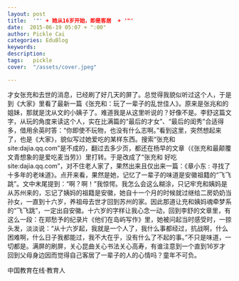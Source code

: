 ```yaml
---
layout: post  
title:  '"' + 她从16岁开始，即是客居  + '"'
date:  2015-06-19 05:07 + ":00" 
author: Pickle Cai  
categories: EduBlog  
keywords: 
description:   
tags:	pickle   
cover:  "/assets/cover.jpeg"  

---  
```

    
才女张充和去世的消息，已经刷了好几天的屏了。总觉得我貌似听过这个人，于是到《大家》里看了最新一篇《张充和：玩了一辈子的乱世佳人》。原来是张兆和的姐妹，那就是沈从文的小姨子了。难道我是从这里听说的？好像不是。李舒这篇文字，从玩的角度来读这个人，实在比满篇的“最后的才女”、“最后的闺秀”合适得多，借用余英时答：“你即使不玩物，也没有什么志啊。”看到这里，突然想起来了，也是《大家》，貌似写过她爱吃的某样东西。搜索“张充和 site:dajia.qq.com”是不成的，翻过去多少页，都还在杨早的文章（《张充和最颠覆文青想象的是爱吃麦当劳》）里打转。于是改成了“张充和 好吃 site:dajia.qq.com”，对不住老人家了，果然出来且仅出来一篇：《章小东 : 寻找了十多年的老味道》。点开来看，果然是她，记忆了一辈子的味道是安徽祖籍的“飞飞跳”。文中末尾提到：“啊？啊！”我惊愕。我怎么会这么糊涂，只记牢充和姨妈是从苏州来的，忘记了姨妈的祖籍是安徽，她自十一个月的时候就过继给二房奶奶当孙女，一直到十六岁，养祖母去世才回到苏州的家。因此那道让充和姨妈魂牵梦系的“飞飞跳”，一定出自安徽。十六岁的字样让我心念一动，回到李舒的文章里，有这么一段：在郑愁予的纪录片《他们在岛屿写作》里，她被问起当时感受时，一掠头发，淡淡说：“从十六岁起，我就是一个人了，我什么事都经过，抗战啊，什么困难啊，什么日子我都能过，我不大在乎，没有什么了不起的事。”不只是味道，一切都是。满屏的刷屏，关心昆曲关心书法关心高寿，有谁注意到一个直到16岁才回到父母身边因而觉得自己客居了一辈子的人的心情吗？童年不可负。

		    
 中国教育在线·教育人


